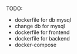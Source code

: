 TODO:
- dockerfile for db mysql
- change db for mysql
- dockerfile for frontend
- dockerfile for backend
- docker-compose 
